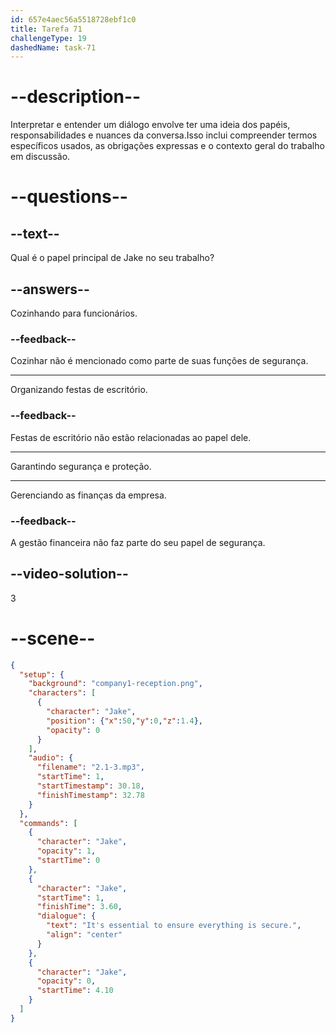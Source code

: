 ```yaml
---
id: 657e4aec56a5518728ebf1c0
title: Tarefa 71
challengeType: 19
dashedName: task-71
---
```


<!-- (audio) Jake: It's essential to ensure everything is secure. -->

# --description--

Interpretar e entender um diálogo envolve ter uma ideia dos papéis, responsabilidades e nuances da conversa.Isso inclui compreender termos específicos usados, as obrigações expressas e o contexto geral do trabalho em discussão.

# --questions--

## --text--

Qual é o papel principal de Jake no seu trabalho?

## --answers--

Cozinhando para funcionários.

### --feedback--

Cozinhar não é mencionado como parte de suas funções de segurança.

---

Organizando festas de escritório.

### --feedback--

Festas de escritório não estão relacionadas ao papel dele.

---

Garantindo segurança e proteção.

---

Gerenciando as finanças da empresa.

### --feedback--

A gestão financeira não faz parte do seu papel de segurança.

## --video-solution--

3

# --scene--

```json
{
  "setup": {
    "background": "company1-reception.png",
    "characters": [
      {
        "character": "Jake",
        "position": {"x":50,"y":0,"z":1.4},
        "opacity": 0
      }
    ],
    "audio": {
      "filename": "2.1-3.mp3",
      "startTime": 1,
      "startTimestamp": 30.18,
      "finishTimestamp": 32.78
    }
  },
  "commands": [
    {
      "character": "Jake",
      "opacity": 1,
      "startTime": 0
    },
    {
      "character": "Jake",
      "startTime": 1,
      "finishTime": 3.60,
      "dialogue": {
        "text": "It's essential to ensure everything is secure.",
        "align": "center"
      }
    },
    {
      "character": "Jake",
      "opacity": 0,
      "startTime": 4.10
    }
  ]
}
```
